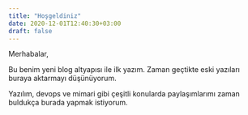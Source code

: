 ```yaml
---
title: "Hoşgeldiniz"
date: 2020-12-01T12:40:30+03:00
draft: false
---
```


Merhabalar,

Bu benim yeni blog altyapısı ile ilk yazım.
Zaman geçtikte eski yazıları buraya aktarmayı düşünüyorum.

Yazılım, devops ve mimari gibi çeşitli konularda paylaşımlarımı zaman buldukça burada yapmak istiyorum.